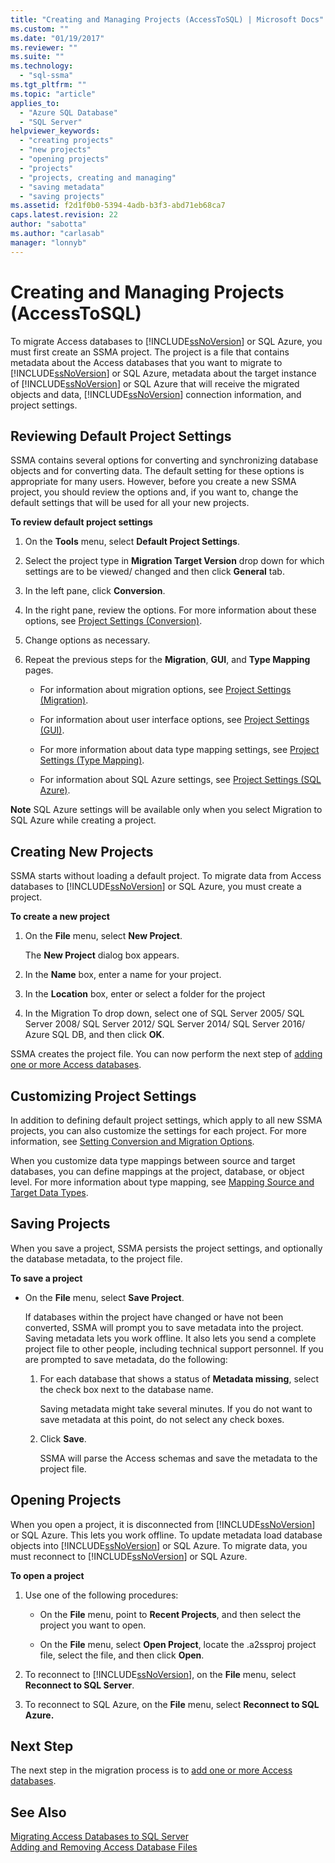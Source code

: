 ```yaml
---
title: "Creating and Managing Projects (AccessToSQL) | Microsoft Docs"
ms.custom: ""
ms.date: "01/19/2017"
ms.reviewer: ""
ms.suite: ""
ms.technology: 
  - "sql-ssma"
ms.tgt_pltfrm: ""
ms.topic: "article"
applies_to: 
  - "Azure SQL Database"
  - "SQL Server"
helpviewer_keywords: 
  - "creating projects"
  - "new projects"
  - "opening projects"
  - "projects"
  - "projects, creating and managing"
  - "saving metadata"
  - "saving projects"
ms.assetid: f2d1f0b0-5394-4adb-b3f3-abd71eb68ca7
caps.latest.revision: 22
author: "sabotta"
ms.author: "carlasab"
manager: "lonnyb"
---
```

# Creating and Managing Projects (AccessToSQL)
To migrate Access databases to [!INCLUDE[ssNoVersion](../../includes/ssnoversion_md.md)] or SQL Azure, you must first create an SSMA project. The project is a file that contains metadata about the Access databases that you want to migrate to [!INCLUDE[ssNoVersion](../../includes/ssnoversion_md.md)] or SQL Azure, metadata about the target instance of [!INCLUDE[ssNoVersion](../../includes/ssnoversion_md.md)] or SQL Azure that will receive the migrated objects and data, [!INCLUDE[ssNoVersion](../../includes/ssnoversion_md.md)] connection information, and project settings.  
  
## Reviewing Default Project Settings  
SSMA contains several options for converting and synchronizing database objects and for converting data. The default setting for these options is appropriate for many users. However, before you create a new SSMA project, you should review the options and, if you want to, change the default settings that will be used for all your new projects.  
  
**To review default project settings**  
  
1.  On the **Tools** menu, select **Default Project Settings**.  
  
2.  Select the project type in **Migration Target Version** drop down for which settings are to be viewed/ changed and then click **General** tab.  
  
3.  In the left pane, click **Conversion**.  
  
4.  In the right pane, review the options. For more information about these options, see [Project Settings (Conversion)](http://msdn.microsoft.com/en-us/bcebc635-c638-4ddb-924c-b9ccfef86388).  
  
5.  Change options as necessary.  
  
6.  Repeat the previous steps for the **Migration**, **GUI**, and **Type Mapping** pages.  
  
    -   For information about migration options, see [Project Settings (Migration)](http://msdn.microsoft.com/en-us/4caebc9c-8680-4b99-a8fa-89c43161c95d).  
  
    -   For information about user interface options, see [Project Settings (GUI)](http://msdn.microsoft.com/en-us/cf06baf1-8714-48a3-95dc-781f6ca53693).  
  
    -   For more information about data type mapping settings, see [Project Settings (Type Mapping)](http://msdn.microsoft.com/en-us/b87b9683-abed-4677-8c50-18bdba704655).  
  
    -   For information about SQL Azure settings, see [Project Settings (SQL Azure)](http://msdn.microsoft.com/en-us/bbb8a204-d0e4-4f0b-9709-271feb1f136e).  
  
**Note** SQL Azure settings will be available only when you select Migration to SQL Azure while creating a project.  
  
## Creating New Projects  
SSMA starts without loading a default project. To migrate data from Access databases to [!INCLUDE[ssNoVersion](../../includes/ssnoversion_md.md)] or SQL Azure, you must create a project.  
  
**To create a new project**  
  
1.  On the **File** menu, select **New Project**.  
  
    The **New Project** dialog box appears.  
  
2.  In the **Name** box, enter a name for your project.  
  
3.  In the **Location** box, enter or select a folder for the project  
  
4.  In the Migration To drop down, select one of SQL Server 2005/ SQL Server 2008/ SQL Server 2012/ SQL Server 2014/ SQL Server 2016/ Azure SQL DB, and then click **OK**.  
  
SSMA creates the project file. You can now perform the next step of [adding one or more Access databases](http://msdn.microsoft.com/en-us/e944c740-4c8a-4bc1-b0ed-be57bc06dced).  
  
## Customizing Project Settings  
In addition to defining default project settings, which apply to all new SSMA projects, you can also customize the settings for each project. For more information, see [Setting Conversion and Migration Options](http://msdn.microsoft.com/en-us/0a7304df-2f35-4453-96ef-7ac83dea1167).  
  
When you customize data type mappings between source and target databases, you can define mappings at the project, database, or object level. For more information about type mapping, see [Mapping Source and Target Data Types](http://msdn.microsoft.com/en-us/b362a075-16e7-423f-b63f-e1e9f02844a9).  
  
## Saving Projects  
When you save a project, SSMA persists the project settings, and optionally the database metadata, to the project file.  
  
**To save a project**  
  
-   On the **File** menu, select **Save Project**.  
  
    If databases within the project have changed or have not been converted, SSMA will prompt you to save metadata into the project. Saving metadata lets you work offline. It also lets you send a complete project file to other people, including technical support personnel. If you are prompted to save metadata, do the following:  
  
    1.  For each database that shows a status of **Metadata missing**, select the check box next to the database name.  
  
        Saving metadata might take several minutes. If you do not want to save metadata at this point, do not select any check boxes.  
  
    2.  Click **Save**.  
  
        SSMA will parse the Access schemas and save the metadata to the project file.  
  
## Opening Projects  
When you open a project, it is disconnected from [!INCLUDE[ssNoVersion](../../includes/ssnoversion_md.md)] or SQL Azure. This lets you work offline. To update metadata load database objects into [!INCLUDE[ssNoVersion](../../includes/ssnoversion_md.md)] or SQL Azure. To migrate data, you must reconnect to [!INCLUDE[ssNoVersion](../../includes/ssnoversion_md.md)] or SQL Azure.  
  
**To open a project**  
  
1.  Use one of the following procedures:  
  
    -   On the **File** menu, point to **Recent Projects**, and then select the project you want to open.  
  
    -   On the **File** menu, select **Open Project**, locate the .a2ssproj project file, select the file, and then click **Open**.  
  
2.  To reconnect to [!INCLUDE[ssNoVersion](../../includes/ssnoversion_md.md)], on the **File** menu, select **Reconnect to SQL Server**.  
  
3.  To reconnect to SQL Azure, on the **File** menu, select **Reconnect to SQL Azure.**  
  
## Next Step  
The next step in the migration process is to [add one or more Access databases](http://msdn.microsoft.com/en-us/e944c740-4c8a-4bc1-b0ed-be57bc06dced).  
  
## See Also  
[Migrating Access Databases to SQL Server](http://msdn.microsoft.com/en-us/76a3abcf-2998-4712-9490-fe8d872c89ca)  
[Adding and Removing Access Database Files](http://msdn.microsoft.com/en-us/e944c740-4c8a-4bc1-b0ed-be57bc06dced)  
  
